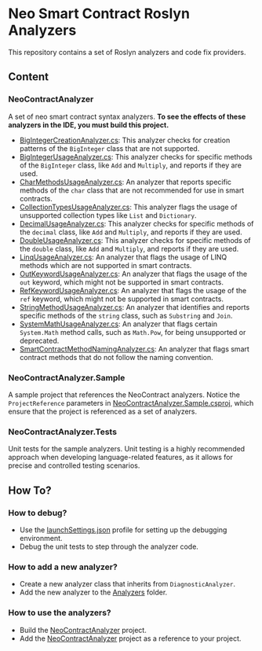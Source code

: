# Neo Smart Contract Roslyn Analyzers

This repository contains a set of Roslyn analyzers and code fix providers.

## Content
### NeoContractAnalyzer
A set of neo smart contract syntax analyzers. **To see the effects of these analyzers in the IDE, you must build this project.**

- [BigIntegerCreationAnalyzer.cs](NeoContractAnalyzer/BigIntegerCreationAnalyzer.cs): This analyzer checks for creation patterns of the `BigInteger` class that are not supported.
- [BigIntegerUsageAnalyzer.cs](NeoContractAnalyzer/BigIntegerUsageAnalyzer.cs): This analyzer checks for specific methods of the `BigInteger` class, like `Add` and `Multiply`, and reports if they are used.
- [CharMethodsUsageAnalyzer.cs](NeoContractAnalyzer/CharMethodsUsageAnalyzer.cs): An analyzer that reports specific methods of the `char` class that are not recommended for use in smart contracts.
- [CollectionTypesUsageAnalyzer.cs](NeoContractAnalyzer/CollectionTypesUsageAnalyzer.cs): This analyzer flags the usage of unsupported collection types like `List` and `Dictionary`.
- [DecimalUsageAnalyzer.cs](NeoContractAnalyzer/DecimalUsageAnalyzer.cs): This analyzer checks for specific methods of the `decimal` class, like `Add` and `Multiply`, and reports if they are used.
- [DoubleUsageAnalyzer.cs](NeoContractAnalyzer/DoubleUsageAnalyzer.cs): This analyzer checks for specific methods of the `double` class, like `Add` and `Multiply`, and reports if they are used.
- [LinqUsageAnalyzer.cs](NeoContractAnalyzer/LinqUsageAnalyzer.cs): An analyzer that flags the usage of LINQ methods which are not supported in smart contracts.
- [OutKeywordUsageAnalyzer.cs](NeoContractAnalyzer/OutKeywordUsageAnalyzer.cs): An analyzer that flags the usage of the `out` keyword, which might not be supported in smart contracts.
- [RefKeywordUsageAnalyzer.cs](NeoContractAnalyzer/RefKeywordUsageAnalyzer.cs): An analyzer that flags the usage of the `ref` keyword, which might not be supported in smart contracts.
- [StringMethodUsageAnalyzer.cs](NeoContractAnalyzer/StringMethodUsageAnalyzer.cs): An analyzer that identifies and reports specific methods of the `string` class, such as `Substring` and `Join`.
- [SystemMathUsageAnalyzer.cs](NeoContractAnalyzer/SystemMathUsageAnalyzer.cs): An analyzer that flags certain `System.Math` method calls, such as `Math.Pow`, for being unsupported or deprecated.
- [SmartContractMethodNamingAnalyzer.cs](NeoContractAnalyzer/SmartContractMethodNamingAnalyzer.cs): An analyzer that flags smart contract methods that do not follow the naming convention.
### NeoContractAnalyzer.Sample
A sample project that references the NeoContract analyzers. Notice the `ProjectReference` parameters in [NeoContractAnalyzer.Sample.csproj](../NeoContractAnalyzer.Sample/NeoContractAnalyzer.Sample.csproj), which ensure that the project is referenced as a set of analyzers.

### NeoContractAnalyzer.Tests
Unit tests for the sample analyzers. Unit testing is a highly recommended approach when developing language-related features, as it allows for precise and controlled testing scenarios.

## How To?
### How to debug?
- Use the [launchSettings.json](Properties/launchSettings.json) profile for setting up the debugging environment.
- Debug the unit tests to step through the analyzer code.

### How to add a new analyzer?
- Create a new analyzer class that inherits from `DiagnosticAnalyzer`.
- Add the new analyzer to the [Analyzers](Analyzers) folder.

### How to use the analyzers?
- Build the [NeoContractAnalyzer](NeoContractAnalyzer/NeoContractAnalyzer.csproj) project.
- Add the [NeoContractAnalyzer](NeoContractAnalyzer/NeoContractAnalyzer.csproj) project as a reference to your project.
